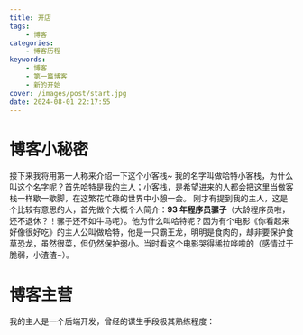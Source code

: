 ```yaml
---
title: 开店
tags: 
    - 博客
categories: 
    - 博客历程
keywords: 
    - 博客
    - 第一篇博客
    - 新的开始
cover: /images/post/start.jpg
date: 2024-08-01 22:17:55
---
```

# 博客小秘密
接下来我将用第一人称来介绍一下这个小客栈~
我的名字叫做哈特小客栈，为什么叫这个名字呢？首先哈特是我的主人；小客栈，是希望进来的人都会把这里当做客栈一样歇一歇脚，在这繁花忙碌的世界中小憩一会。
刚才有提到我的主人，这是个比较有意思的人，首先做个大概个人简介：**93 年程序员骡子**（大龄程序员啦，还不退休？！骡子还不如牛马呢）。他为什么叫哈特呢？因为有个电影《你看起来好像很好吃》的主人公叫做哈特，他是一只霸王龙，明明是食肉的，却非要保护食草恐龙，虽然很菜，但仍然保护弱小。当时看这个电影哭得稀拉哗啦的（感情过于脆弱，小渣渣~）。
# 博客主营
我的主人是一个后端开发，曾经的谋生手段极其熟练程度：



# 
